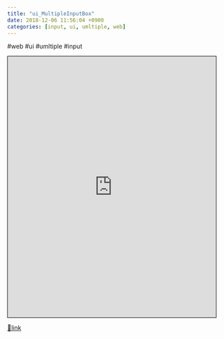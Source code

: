 ```yaml
---
title: "ui_MultipleInputBox"
date: 2018-12-06 11:56:04 +0900
categories: [input, ui, umltiple, web]
---
```


#web #ui #umltiple #input   
<iframe frameborder="1" height="600" src="https://mins01.github.io/ui_MultipleInputBox/" style="border-width: 1px; border-style: solid; border-color: rgb(0, 0, 0);" width="95%"></iframe>


[🔗link](http://www.mins01.com/mh/tech/read/1216)
